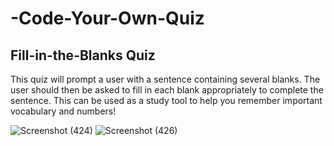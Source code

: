 # -Code-Your-Own-Quiz

## Fill-in-the-Blanks Quiz

This quiz will prompt a user with a sentence containing several blanks. The user should then be asked to fill in each blank appropriately to complete the sentence. This can be used as a study tool to help you remember important vocabulary and numbers!

![Screenshot (424)](https://user-images.githubusercontent.com/36926573/57226038-a6737580-702b-11e9-9219-3aa15412145a.png)
![Screenshot (426)](https://user-images.githubusercontent.com/36926573/57226046-ab382980-702b-11e9-8256-e3674b0feb83.png)
